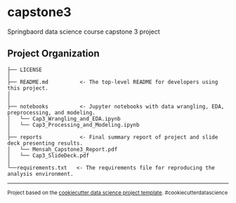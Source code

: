 capstone3
==============================

Springbaord data science course capstone 3 project

Project Organization
------------

    ├── LICENSE
    │
    ├── README.md          <- The top-level README for developers using this project.
    │
    │
    ├── notebooks          <- Jupyter notebooks with data wrangling, EDA, preprocessing, and modeling.
    │   └── Cap3_Wrangling_and_EDA.ipynb            
    │   └── Cap3_Processing_and_Modeling.ipynb                      
    │
    ├── reports            <- Final summary report of project and slide deck presenting results.
    │   └── Mensah_Capstone3_Report.pdf
    │   └── Cap3_SlideDeck.pdf     
    │
    └──requirements.txt   <- The requirements file for reproducing the analysis environment. 


--------

<p><small>Project based on the <a target="_blank" href="https://drivendata.github.io/cookiecutter-data-science/">cookiecutter data science project template</a>. #cookiecutterdatascience</small></p>
